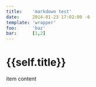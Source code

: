 ```yaml
---
title:    'markdown test'
date:     2014-01-23 17:02:00 -6
template: 'wrapper'
foo:      'baz'
bar:      [1,2]
---
```


# {{self.title}}
item content
